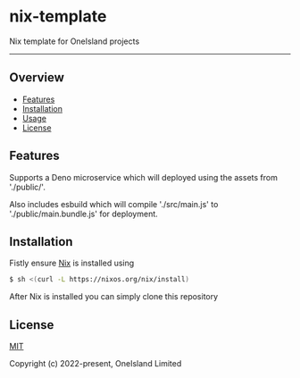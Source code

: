 # nix-template

Nix template for OneIsland projects

***

## Overview

- [Features](#features)
- [Installation](#installation)
- [Usage](#usage)
- [License](#license)

## Features

Supports a Deno microservice which will deployed using the assets from './public/'.

Also includes esbuild which will compile './src/main.js' to './public/main.bundle.js' for deployment.

## Installation

Fistly ensure [Nix](https://nixos.org) is installed using 

```sh
$ sh <(curl -L https://nixos.org/nix/install)
```

After Nix is installed you can simply clone this repository

## License

[MIT](http://opensource.org/licenses/MIT)

Copyright (c) 2022-present, OneIsland Limited